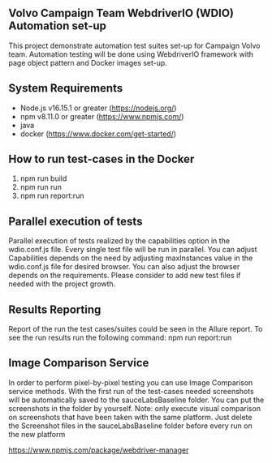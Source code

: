 ## Volvo Campaign Team WebdriverIO (WDIO) Automation set-up

This project demonstrate automation test suites set-up for Campaign
Volvo team. Automation testing will be done using WebdriverIO
framework with page object pattern and Docker images set-up.

## System Requirements

- Node.js v16.15.1 or greater (https://nodejs.org/)
- npm v8.11.0 or greater (https://www.npmjs.com/)
- java
- docker (https://www.docker.com/get-started/)

## How to run test-cases in the Docker

1. npm run build
2. npm run run
3. npm run report:run 

## Parallel execution of tests

Parallel execution of tests realized by the capabilities option
in the wdio.conf.js file.
Every single test file will be run in parallel.
You can adjust Capabilities depends on the need by adjusting
maxInstances value in the wdio.conf.js file for desired browser.
You can also adjust the browser depends on the requirements.
Please consider to add new test files if needed with the project growth.

## Results Reporting

Report of the run the test cases/suites could be seen in the
Allure report. To see the run results run the following command: 
npm run report:run 

## Image Comparison Service

In order to perform pixel-by-pixel testing you can use
Image Comparison service methods. With the first run of the
test-cases needed screenshots will be automatically saved to the
sauceLabsBaseline folder. You can put the screenshots in the folder
by yourself.
Note: only execute visual comparison on screenshots that
have been taken with the same platform. Just delete the Screenshot files
in the sauceLabsBaseline folder before every run on the new platform

https://www.npmjs.com/package/webdriver-manager
